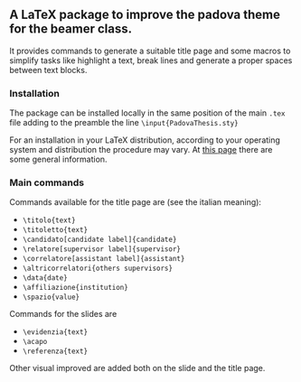 ## A LaTeX package to improve the padova theme for the beamer class.

It provides commands to generate a suitable title page and some macros to simplify tasks like highlight a text, break lines and generate a proper spaces between text blocks.


### Installation

The package can be installed locally in the same position of the main `.tex` file adding to the preamble the line
`\input{PadovaThesis.sty}`

For an installation in your LaTeX distribution, according to your operating system and distribution the procedure may vary. At [this page](https://en.wikibooks.org/wiki/LaTeX/Installing_Extra_Packages) there are some general information.


### Main commands

Commands available for the title page are (see the italian meaning):
+ `\titolo{text}`
+ `\titoletto{text}`
+ `\candidato[candidate label]{candidate}`
+ `\relatore[supervisor label]{supervisor}`
+ `\correlatore[assistant label]{assistant}`
+ `\altricorrelatori{others supervisors}`
+ `\data{date}`
+ `\affiliazione{institution}`
+ `\spazio{value}`

Commands for the slides are
+ `\evidenzia{text}`
+ `\acapo`
+ `\referenza{text}`

Other visual improved are added both on the slide and the title page.
